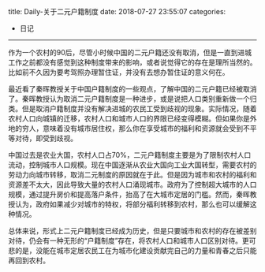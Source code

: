 title: Daily-关于二元户籍制度
date: 2018-07-27 23:55:07
categories:
- 日记

---

作为一个农村的90后，尽管小时候中国的二元户籍还没有取消，但是一直到进城工作之前都没有感觉到这种制度带来的影响，或者说觉得它的存在是理所当然的。比如前不久因为要考驾照办理暂住证，并没有去想办暂住证的意义何在。

最近看了秦晖教授关于中国户籍制度的一些观点，了解中国的二元户籍已经被取消了。秦晖教授认为取消二元户籍制度是一种进步，或是说把人口类别重新做一个归类。但是取消户籍制度并没有解决进城的农民工受到歧视的现象。实际情况，随着农村人口向城镇的迁移，农村人口和城市人口的界限已经变得模糊。但如果你是外地的穷人，意味着没有城市居住权，那么你在享受城市的福利和资源就会受到不平等对待，即受到歧视。

中国过去是农业大国，农村人口占70%，二元户籍制度主要是为了限制农村人口流动，控制城市人口规模。现在中国逐渐从农业大国向工业大国转型，需要农村的劳动力向城市转移，取消二元制度的原因就在于此。但是因为城市和农村的福利和资源差不太大，因此导致大量的农村人口涌现城市。政府为了控制超大城市的人口规模，通过提升房价和提高落户条件，抬高了在大城市定居的门槛。然而，秦晖教授认为，政府如果减少对城市的特权，将部分福利转移到农村，那么也可以缓解这种情况。

总体来说，形式上二元户籍制度已经成为历史，但是只要城市和农村的存在被差别对待，仍会有一种无形的“户籍制度”存在，将农村人口和城市人口区别对待。更可悲的是，没能在城市定居农民工在为城市化建设贡献完自己的力量和青春之后只能再回到农村。

